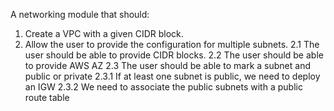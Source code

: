 A networking module that should:
1. Create a VPC with a given CIDR block.
2. Allow the user to provide the configuration for multiple subnets.
    2.1 The user should be able to provide CIDR blocks.
    2.2 The user should be able to provide AWS AZ
    2.3 The user should be able to mark a subnet and public or private
        2.3.1 If at least one subnet is public, we need to deploy an IGW
        2.3.2 We need to associate the public subnets with a public route table